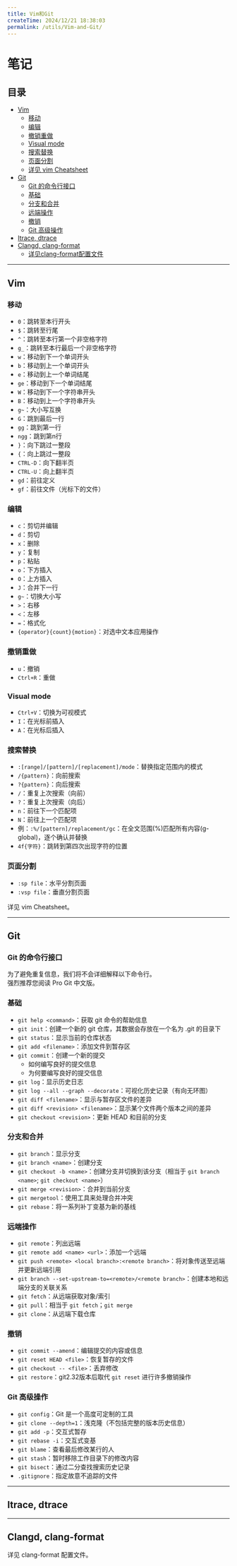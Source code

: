 ```yaml
---
title: Vim和Git
createTime: 2024/12/21 18:38:03
permalink: /utils/Vim-and-Git/
---
```


# 笔记

## 目录
- [Vim](#vim)
  - [移动](#vim-移动)
  - [编辑](#vim-编辑)
  - [撤销重做](#vim-撤销重做)
  - [Visual mode](#vim-visual-mode)
  - [搜索替换](#vim-搜索替换)
  - [页面分割](#vim-页面分割)
  - [详见 vim Cheatsheet](#vim-详见-vim-cheatsheet)
- [Git](#git)
  - [Git 的命令行接口](#git-git-的命令行接口)
  - [基础](#git-基础)
  - [分支和合并](#git-分支和合并)
  - [远端操作](#git-远端操作)
  - [撤销](#git-撤销)
  - [Git 高级操作](#git-git-高级操作)
- [ltrace, dtrace](#ltrace-dtrace)
- [Clangd, clang-format](#clangd-clang-format)
  - [详见clang-format配置文件](#clangd-详见clang-format配置文件)

---

## Vim

### 移动
- `0`：跳转至本行开头  
- `$`：跳转至行尾  
- `^`：跳转至本行第一个非空格字符  
- `g_`：跳转至本行最后一个非空格字符  
- `w`：移动到下一个单词开头  
- `b`：移动到上一个单词开头  
- `e`：移动到上一个单词结尾  
- `ge`：移动到下一个单词结尾  
- `W`：移动到下一个字符串开头  
- `B`：移动到上一个字符串开头  
- `g~`：大小写互换  
- `G`：跳到最后一行  
- `gg`：跳到第一行  
- `ngg`：跳到第n行  
- `}`：向下跳过一整段  
- `{`：向上跳过一整段  
- `CTRL-D`：向下翻半页  
- `CTRL-U`：向上翻半页  
- `gd`：前往定义  
- `gf`：前往文件（光标下的文件）

### 编辑
- `c`：剪切并编辑  
- `d`：剪切  
- `x`：删除  
- `y`：复制  
- `p`：粘贴  
- `o`：下方插入  
- `O`：上方插入  
- `J`：合并下一行  
- `g~`：切换大小写  
- `>`：右移  
- `<`：左移  
- `=`：格式化  
- `{operator}{count}{motion}`：对选中文本应用操作

### 撤销重做
- `u`：撤销  
- `Ctrl+R`：重做

### Visual mode
- `Ctrl+V`：切换为可视模式  
- `I`：在光标前插入  
- `A`：在光标后插入

### 搜索替换
- `:[range]/[pattern]/[replacement]/mode`：替换指定范围内的模式  
- `/{pattern}`：向前搜索  
- `?{pattern}`：向后搜索  
- `/`：重复上次搜索（向前）  
- `?`：重复上次搜索（向后）  
- `n`：前往下一个匹配项  
- `N`：前往上一个匹配项  
- 例：`:%/[pattern]/replacement/gc`：在全文范围(%)匹配所有内容(g-global)，逐个确认并替换  
- `4f{字符}`：跳转到第四次出现字符的位置

### 页面分割
- `:sp file`：水平分割页面  
- `:vsp file`：垂直分割页面  

详见 vim Cheatsheet。

---

## Git

### Git 的命令行接口
为了避免重复信息，我们将不会详细解释以下命令行。  
强烈推荐您阅读 Pro Git 中文版。

### 基础
- `git help <command>`：获取 git 命令的帮助信息  
- `git init`：创建一个新的 git 仓库，其数据会存放在一个名为 .git 的目录下  
- `git status`：显示当前的仓库状态  
- `git add <filename>`：添加文件到暂存区  
- `git commit`：创建一个新的提交  
  - 如何编写良好的提交信息  
  - 为何要编写良好的提交信息  
- `git log`：显示历史日志  
- `git log --all --graph --decorate`：可视化历史记录（有向无环图）  
- `git diff <filename>`：显示与暂存区文件的差异  
- `git diff <revision> <filename>`：显示某个文件两个版本之间的差异  
- `git checkout <revision>`：更新 HEAD 和目前的分支

### 分支和合并
- `git branch`：显示分支  
- `git branch <name>`：创建分支  
- `git checkout -b <name>`：创建分支并切换到该分支（相当于 `git branch <name>`; `git checkout <name>`）  
- `git merge <revision>`：合并到当前分支  
- `git mergetool`：使用工具来处理合并冲突  
- `git rebase`：将一系列补丁变基为新的基线

### 远端操作
- `git remote`：列出远端  
- `git remote add <name> <url>`：添加一个远端  
- `git push <remote> <local branch>:<remote branch>`：将对象传送至远端并更新远端引用  
- `git branch --set-upstream-to=<remote>/<remote branch>`：创建本地和远端分支的关联关系  
- `git fetch`：从远端获取对象/索引  
- `git pull`：相当于 `git fetch`；`git merge`  
- `git clone`：从远端下载仓库

### 撤销
- `git commit --amend`：编辑提交的内容或信息  
- `git reset HEAD <file>`：恢复暂存的文件  
- `git checkout -- <file>`：丢弃修改  
- `git restore`：git2.32版本后取代 `git reset` 进行许多撤销操作

### Git 高级操作
- `git config`：Git 是一个高度可定制的工具  
- `git clone --depth=1`：浅克隆（不包括完整的版本历史信息）  
- `git add -p`：交互式暂存  
- `git rebase -i`：交互式变基  
- `git blame`：查看最后修改某行的人  
- `git stash`：暂时移除工作目录下的修改内容  
- `git bisect`：通过二分查找搜索历史记录  
- `.gitignore`：指定故意不追踪的文件

---

## ltrace, dtrace

---

## Clangd, clang-format

详见 clang-format 配置文件。
